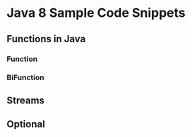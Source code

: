 # Java 8 Sample Code Snippets


## Functions in Java
### Function
### BiFunction

## Streams

## Optional
